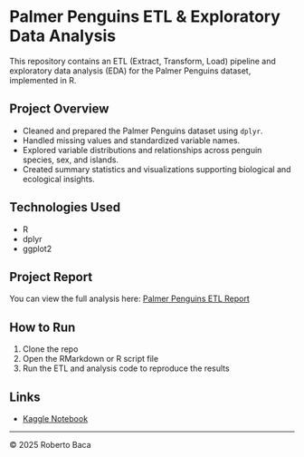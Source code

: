 # Palmer Penguins ETL & Exploratory Data Analysis

This repository contains an ETL (Extract, Transform, Load) pipeline and exploratory data analysis (EDA) for the Palmer Penguins dataset, implemented in R.

## Project Overview

- Cleaned and prepared the Palmer Penguins dataset using `dplyr`.
- Handled missing values and standardized variable names.
- Explored variable distributions and relationships across penguin species, sex, and islands.
- Created summary statistics and visualizations supporting biological and ecological insights.

## Technologies Used

- R  
- dplyr  
- ggplot2  

## Project Report

You can view the full analysis here: [Palmer Penguins ETL Report](PalmerPenguins.html)

## How to Run

1. Clone the repo  
2. Open the RMarkdown or R script file  
3. Run the ETL and analysis code to reproduce the results  

## Links

- [Kaggle Notebook](https://www.kaggle.com/code/robertonicolsbaca/etl-palmer-penguins-r)

---

© 2025 Roberto Baca
